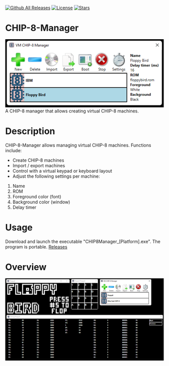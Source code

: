 [![Github All Releases](https://img.shields.io/github/downloads/jetspiking/CHIP-8-Manager/total.svg)]()
[![License](https://img.shields.io/github/license/jetspiking/CHIP-8-Manager.svg)]()
[![Stars](https://img.shields.io/github/stars/jetspiking/CHIP-8-Manager.svg)]()

# CHIP-8-Manager
<img src="https://github.com/jetspiking/CHIP-8-Manager/blob/main/Images/ManagerWindowFilled.png" width="600">
A CHIP-8 manager that allows creating virtual CHIP-8 machines. 

# Description
CHIP-8-Manager allows managing virtual CHIP-8 machines. Functions include:

- Create CHIP-8 machines
- Import / export machines
- Control with a virtual keypad or keyboard layout
- Adjust the following settings per machine:

1. Name
2. ROM
3. Foreground color (font)
4. Background color (window)
5. Delay timer

# Usage
Download and launch the executable "CHIP8Manager_[Platform].exe". The program is portable.
[Releases](https://github.com/jetspiking/CHIP-8-manager/releases)

# Overview
<img src="https://github.com/jetspiking/CHIP-8-Manager/blob/main/Images/EmulatorRunning.png?raw=true" width="800">

